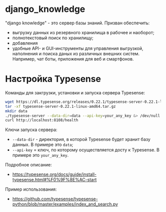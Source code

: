 # django_knowledge

"django knowledge" - это сервер базы знаний. Призван обеспечить:
- выгрузку данных из резервного хранилища в рабочее и наоборот;
- полнотекстовый поиск по хранилищу;
- добавления
- удобные API- и GUI-инструменты для управления выгрузкой, наполнения и поиска даных из различных внешних систем. Например, чат боты, приложения для веб и смартфонов.

# Настройка Typesense

Команды для закгрузки, установки и запуска сервера Typesense: 
```sh
wget https://dl.typesense.org/releases/0.22.1/typesense-server-0.22.1-linux-amd64.tar.gz
tar -xf typesense-server-0.22.1-linux-amd64.tar.gz
mkdir data
./typesense-server --data-dir=data --api-key=your_any_key &> /dev/null &
curl http://localhost:8108/health
```

Ключи запуска сервера:
- `--data-dir` - директория, в которой Typesense будет хранит базу данных. В примере это `data`;
- `--api-key` = ключ, по которому осуществляется досту к Typesense. В примере это `your_any_key`.

Подробное описание:
- https://typesense.org/docs/guide/install-typesense.html#%F0%9F%8E%AC-start

Пример использования:
- https://github.com/typesense/typesense-python/blob/master/examples/index_and_search.py
 